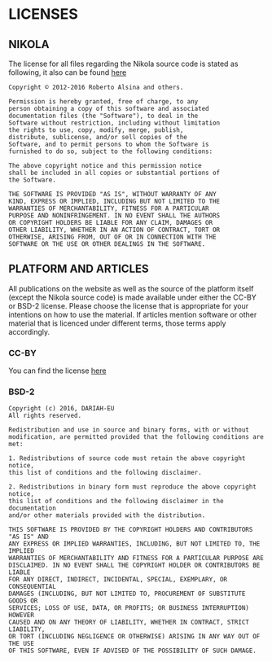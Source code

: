 # LICENSES

## NIKOLA

The license for all files regarding the Nikola source code is stated as following, it also can be found [here][Nikola]

    Copyright © 2012-2016 Roberto Alsina and others.

    Permission is hereby granted, free of charge, to any
    person obtaining a copy of this software and associated
    documentation files (the "Software"), to deal in the
    Software without restriction, including without limitation
    the rights to use, copy, modify, merge, publish,
    distribute, sublicense, and/or sell copies of the
    Software, and to permit persons to whom the Software is
    furnished to do so, subject to the following conditions:
    
    The above copyright notice and this permission notice
    shall be included in all copies or substantial portions of
    the Software.
    
    THE SOFTWARE IS PROVIDED "AS IS", WITHOUT WARRANTY OF ANY
    KIND, EXPRESS OR IMPLIED, INCLUDING BUT NOT LIMITED TO THE
    WARRANTIES OF MERCHANTABILITY, FITNESS FOR A PARTICULAR
    PURPOSE AND NONINFRINGEMENT. IN NO EVENT SHALL THE AUTHORS
    OR COPYRIGHT HOLDERS BE LIABLE FOR ANY CLAIM, DAMAGES OR
    OTHER LIABILITY, WHETHER IN AN ACTION OF CONTRACT, TORT OR
    OTHERWISE, ARISING FROM, OUT OF OR IN CONNECTION WITH THE
    SOFTWARE OR THE USE OR OTHER DEALINGS IN THE SOFTWARE.

    
## PLATFORM AND ARTICLES

All publications on the website as well as the source of the platform itself (except the Nikola source code)
is made available under either the CC-BY or BSD-2 license. Please choose the license that is appropriate
for your intentions on how to use the material. If articles mention software or other material that is
licenced under different terms, those terms apply accordingly.


### CC-BY

You can find the license [here][CC-BY]


### BSD-2

    Copyright (c) 2016, DARIAH-EU
    All rights reserved.

    Redistribution and use in source and binary forms, with or without
    modification, are permitted provided that the following conditions are met:

    1. Redistributions of source code must retain the above copyright notice,
    this list of conditions and the following disclaimer.

    2. Redistributions in binary form must reproduce the above copyright notice,
    this list of conditions and the following disclaimer in the documentation
    and/or other materials provided with the distribution.

    THIS SOFTWARE IS PROVIDED BY THE COPYRIGHT HOLDERS AND CONTRIBUTORS "AS IS" AND
    ANY EXPRESS OR IMPLIED WARRANTIES, INCLUDING, BUT NOT LIMITED TO, THE IMPLIED
    WARRANTIES OF MERCHANTABILITY AND FITNESS FOR A PARTICULAR PURPOSE ARE
    DISCLAIMED. IN NO EVENT SHALL THE COPYRIGHT HOLDER OR CONTRIBUTORS BE LIABLE
    FOR ANY DIRECT, INDIRECT, INCIDENTAL, SPECIAL, EXEMPLARY, OR CONSEQUENTIAL
    DAMAGES (INCLUDING, BUT NOT LIMITED TO, PROCUREMENT OF SUBSTITUTE GOODS OR
    SERVICES; LOSS OF USE, DATA, OR PROFITS; OR BUSINESS INTERRUPTION) HOWEVER
    CAUSED AND ON ANY THEORY OF LIABILITY, WHETHER IN CONTRACT, STRICT LIABILITY,
    OR TORT (INCLUDING NEGLIGENCE OR OTHERWISE) ARISING IN ANY WAY OUT OF THE USE
    OF THIS SOFTWARE, EVEN IF ADVISED OF THE POSSIBILITY OF SUCH DAMAGE.



[Nikola]: https://github.com/getnikola/nikola/blob/master/LICENSE.txt
[CC-BY]: http://creativecommons.org/licenses/by/4.0/
